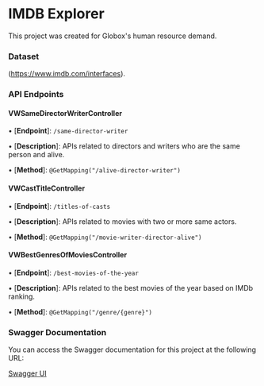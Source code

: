 
# IMDB Explorer

This project was created for Globox's human resource demand.

### Dataset

(https://www.imdb.com/interfaces).

### API Endpoints

#### VWSameDirectorWriterController

•  [**Endpoint**]: `/same-director-writer`

•  [**Description**]: APIs related to directors and writers who are the same person and alive.

•  [**Method**]: `@GetMapping("/alive-director-writer")`


#### VWCastTitleController

•  [**Endpoint**]: `/titles-of-casts`

•  [**Description**]: APIs related to movies with two or more same actors.

•  [**Method**]: `@GetMapping("/movie-writer-director-alive")`


#### VWBestGenresOfMoviesController

•  [**Endpoint**]: `/best-movies-of-the-year`

•  [**Description**]: APIs related to the best movies of the year based on IMDb ranking.

•  [**Method**]: `@GetMapping("/genre/{genre}")`


### Swagger Documentation

You can access the Swagger documentation for this project at the following URL:

[Swagger UI](http://localhost:8585/swagger-ui.html)